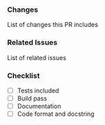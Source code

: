 ### Changes

List of changes this PR includes

### Related Issues

List of related issues

### Checklist

-   [ ] Tests included
-   [ ] Build pass
-   [ ] Documentation
-   [ ] Code format and docstring
